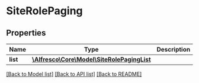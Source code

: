 # SiteRolePaging

## Properties
Name | Type | Description | Notes
------------ | ------------- | ------------- | -------------
**list** | [**\Alfresco\Core\Model\SiteRolePagingList**](SiteRolePagingList.md) |  | [optional] 

[[Back to Model list]](../README.md#documentation-for-models) [[Back to API list]](../README.md#documentation-for-api-endpoints) [[Back to README]](../README.md)


